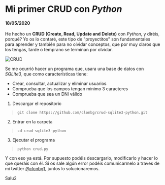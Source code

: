 # Mi primer **CRUD** con *Python*
#### 18/05/2020

He hecho un **CRUD (Create, Read, Update and Delete)** con *Python*, y diréis, porqué? Yo os lo contaré, este tipo de "proyectitos" son fundamentales para aprender y también para no olvidar conceptos, que por muy claros que los tengas, tarde o temprano se terminan por olvidar.

![CRUD](https://clonbg.netlify.app/crud_con_python/crud.png   "CRUD")

Se me ocurrió hacer un programa que, usara una base de datos con *SQLite3*, que como características tiene:

- Crear, consultar, actualizar y eliminar usuarios
- Comprueba que los campos tengan mínimo 3 caracteres
- Comprueba que sea un DNI válido

1) Descargar el repositorio

>     git clone https://github.com/clonbg/crud-sqlite3-python.git
	
2) Entrar en la carpeta

>     cd crud-sqlite3-python
    
3) Ejecutar el programa

>     python crud.py
    
Y con eso ya está. Por supuesto podéis descargarlo, modificarlo y hacer lo que queráis con él. Si os sale algún error podéis comunicarmelo a traves de mi twitter [@clonbg1](https://twitter.com/clonbg1), juntos lo solucionaremos.


Salu2
